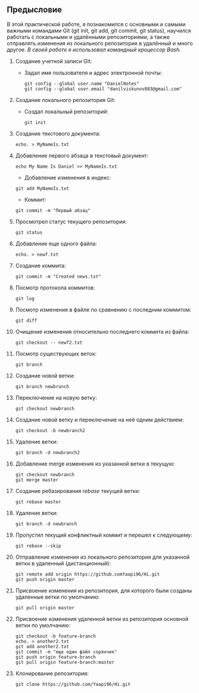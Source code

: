 ## Предысловие

В этой практической работе, я познакомился с основными и самыми важными командами Git (git init, git add, git commit, git status), научился работать с локальными и удалёнными репозиториями, а также отправлять изменения из локального репозитория в удалённый и много другое.
_В своей работе я использовал командный кроцессор Bash._ 
1. Создание учетной записи GIt:
   * Задал имя пользователя и адрес электронной почты:
      
      ```
      git config --global user.name "DanielNotes"
      git config --global user.email "danilviskunov883@gmail.com"
      ```
2. Создание локального репозитория Git:
   * Создал локальный репозиторий:
   
      ```
      git init
      ```
3. Создание текстового документа:
    ```
    echo. > MyNameIs.txt
    ```
4. Добавление первого абзаца в текстовый документ:
    ```
    echo My Name Is Daniel >> MyNameIs.txt
    ```
    * Добавление изменения в индекс:
      
    ```
    git add MyNameIs.txt
    ```
    * Коммит:
      
    ```
    git commit -m "Первый абзац"
    ```

5. Просмотрел статус текущего репозитория:
    ```
    git status
    ```
6. Добавление еще одного файла:
    ```
    echo. > newf.txt
    ```
7. Создание коммита:
    ```
    git commit -m "Created news.txt"
    ```
8. Посмотр протокола коммитов:
    ```
    git log
    ```
9. Посмотр изменения в файле по сравнению с последним коммитом:
    ```
    git diff
    ```
10. Очищение изменения относительно последнего коммита из файла:
    ```
    git checkout -- newf2.txt
    ```
11. Посмотр существующих веток:
    ```
    git branch
    ```
12. Создание новой ветки:
    ```
    git branch newbranch
    ```
13. Переключение на новую ветку:
    ```
    git checkout newbranch
    ```
14. Создание новой ветку и переключение на неё одним действием:
    ```
    git checkout -b newbranch2
    ```
15. Удаление ветки:
    ```
    git branch -d newbranch2
    ```
17. Добавление merge изменения из указанной ветки в текущую:
    ```
    git checkout newbranch
    git merge master
    ```
18. Создание ребазирования *rebase* текущей ветки:
    ```
    git rebase master
    ```
18. Удаление ветки:
    ```
    git branch -d newbranch
    ```
19. Пропустил текущий конфликтный коммит и перешел к следующему:
    ```
    git rebase --skip
    ```
20. Отправление изменения из локального репозитория для указанной ветки в удаленный (дистанционный):
    ```
    git remote add origin https://github.comYaapi96/Hi.git
    git push origin master
    ```
21. Присвоение изменения из репозитория, для которого были созданы удаленные ветки по умолчанию:
    ```
    git pull origin master
    ```
22. Присвоение изменения удаленной ветки из репозитория основной ветки по умолчанию:
    ```
    git checkout -b feature-branch
    echo. > another2.txt
    git add another2.txt
    git commit -m "еще один файл сорянчик"
    git push origin feature-branch
    git pull origin feature-branch:master
    ```
23. Клонирование репозитория:
    ```
    git clone https://github.com/Yaapi96/Hi.git
    ```
